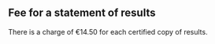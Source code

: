 ##  Fee for a statement of results

There is a charge of €14.50 for each certified copy of results.  
